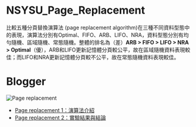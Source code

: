 # NSYSU_Page_Replacement
比較五種分頁替換演算法 (page replacement algorithm)在三種不同資料型態中的表現，演算法分別有Optimal、FIFO、ARB、LIFO、NRA，資料型態分別有均勻隨機、區域隨機、常態隨機。整體的排名為（差）**ARB > FIFO > LIFO > NRA > Optimal**（優），ARB和LIFO更新記憶體分頁較公平，故在區域隨機資料表現較佳；而LIFO和NRA更新記憶體分頁較不公平，故在常態隨機資料表現較佳。

# Blogger
![Page replacement](https://blogger.googleusercontent.com/img/a/AVvXsEjgAFkFzwp-_EiC_G1BOSVVtqE3BN2-coTlpft_YpEJokX2v43lq3Qb8pkUjUGzTe9l2RahWCqX5rM3p2IY9wOfzm78TycIXiqz2nVj8N8kWq6xoMsXVekvB3gFlVKgOdQHFe95IZYwoIm9qVPGE8qVg2dyJSYtDQemnYoAilalVE33eVO4kLEraOE2=s1920)
* [Page replacement 1：演算法介紹](https://tsungsquare.blogspot.com/2022/01/PageReplacement1.html)
* [Page replacement 2：實驗結果與結論](https://tsungsquare.blogspot.com/2022/01/PageReplacement2.html)
